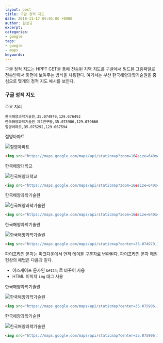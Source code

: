 ```yaml
---
layout: post
title: 구글 정적 지도
date: 2018-11-17 09:05:00 +0900
author: 원성규
excerpt: 
categories:
- google
tags:
- google
- maps
keywords:
---
```


구글 정적 지도는 HPPT GET을 통해 전송된 지역 지도를 구글에서 빌드된 그림파일로 전송받아서 화면에 보여주는 방식을 사용한다. 여기서는 부산 한국해양과학기술원을 중심으로 몇개의 정적 지도 예시를 보인다.

### 구글 정적 지도

주요 지리
```
한국해양과학기술원,35.074979,129.076492
한국해양과학기술원 제2연구동,35.075906,129.079660
절영아파트,35.075292,129.067594
```

절영아파트

![절영아파트](https://maps.google.com/maps/api/staticmap?zoom=16&size=640x400&key=AIzaSyCRJTyXL0g6x8KOfjPVXr0B6P1-pqc0a54&center=35.075292,129.067594)

```html
<img src="https://maps.google.com/maps/api/staticmap?zoom=16&size=640x400&key=AIzaSyCRJTyXL0g6x8KOfjPVXr0B6P1-pqc0a54&center=35.075292,129.067594">
```

한국해양대학교

![한국해양대학교](https://maps.google.com/maps/api/staticmap?zoom=16&size=640x400&key=AIzaSyCRJTyXL0g6x8KOfjPVXr0B6P1-pqc0a54&center=해양대)

```html
<img src="https://maps.google.com/maps/api/staticmap?zoom=16&size=640x400&key=AIzaSyCRJTyXL0g6x8KOfjPVXr0B6P1-pqc0a54&center=해양대">
```

한국해양과학기술원

![한국해양과학기술원](https://maps.google.com/maps/api/staticmap?zoom=16&size=640x400&key=AIzaSyCRJTyXL0g6x8KOfjPVXr0B6P1-pqc0a54&center=35.074979,129.076492)

```html
<img src="https://maps.google.com/maps/api/staticmap?zoom=16&size=640x400&key=AIzaSyCRJTyXL0g6x8KOfjPVXr0B6P1-pqc0a54&center=35.074979,129.076492">
```

한국해양과학기술원

![한국해양과학기술원](https://maps.google.com/maps/api/staticmap?center=35.074979,129.076492&key=AIzaSyCRJTyXL0g6x8KOfjPVXr0B6P1-pqc0a54&zoom=16&size=640x400&maptype=hybrid&markers=icon:http://lavag.org/public/style_extra/forum_imgs/LV.png&#124;35.077436,129.076580&#124;35.077546,129.078037)

```html
<img src="https://maps.google.com/maps/api/staticmap?center=35.074979,129.076492&key=AIzaSyCRJTyXL0g6x8KOfjPVXr0B6P1-pqc0a54&zoom=16&size=640x400&maptype=hybrid&markers=icon:http://lavag.org/public/style_extra/forum_imgs/LV.png&#124;35.077436,129.076580&#124;35.077546,129.078037">
```

파이프라인 문자는 마크다운에서 먼저 테이블 구분자로 변환된다. 파이프라인 문자 깨짐 현상의 해법은 다음과 같다.
- 이스케이프 문자인 `&#124;`로 바꾸어 사용
- HTML 이미지 `img` 태그 사용

한국해양과학기술원

![한국해양과학기술원](
https://maps.google.com/maps/api/staticmap?center=35.075906,129.079660&key=AIzaSyCRJTyXL0g6x8KOfjPVXr0B6P1-pqc0a54&zoom=17&size=640x400&maptype=satellite&path=weight:3|color:0xFF0000|35.074898,129.079857|35.074897,129.079856|35.074916,129.079850|35.074861,129.079915|35.074725,129.079854|35.074511,129.079745|35.074296,129.079306|35.074571,129.078892|35.075080,129.078542|35.075500,129.078247|35.075961,129.077930|35.076305,129.078384|35.076584,129.078941|35.076949,129.079700|35.077236,129.080331|35.077376,129.080772|35.076955,129.081266|35.076379,129.081650|35.075852,129.082009|35.075456,129.081792|35.075110,129.081043&markers=size:small|35.075110,129.081043)

```html
<img src="https://maps.google.com/maps/api/staticmap?center=35.075906,129.079660&key=AIzaSyCRJTyXL0g6x8KOfjPVXr0B6P1-pqc0a54&zoom=17&size=640x400&maptype=satellite&path=weight:3|color:0xFF0000|35.074898,129.079857|35.074897,129.079856|35.074916,129.079850|35.074861,129.079915|35.074725,129.079854|35.074511,129.079745|35.074296,129.079306|35.074571,129.078892|35.075080,129.078542|35.075500,129.078247|35.075961,129.077930|35.076305,129.078384|35.076584,129.078941|35.076949,129.079700|35.077236,129.080331|35.077376,129.080772|35.076955,129.081266|35.076379,129.081650|35.075852,129.082009|35.075456,129.081792|35.075110,129.081043&markers=size:small|35.075110,129.081043">
```

한국해양과학기술원 

![한국해양과학기술원](
https://maps.google.com/maps/api/staticmap?center=35.075906,129.079660&key=AIzaSyCRJTyXL0g6x8KOfjPVXr0B6P1-pqc0a54&zoom=17&size=640x400&maptype=satellite&path=weight:3|color:0xFF0000|35.074898,129.079857|35.074898,129.079857|35.074898,129.079857|35.074898,129.079857|35.074898,129.079857|35.074898,129.079856|35.074898,129.079856|35.074898,129.079856|35.074898,129.079856|35.074898,129.079856|35.074897,129.079856|35.074897,129.079856|35.074897,129.079856|35.074897,129.079856|35.074897,129.079856|35.074902,129.079863|35.074902,129.079863|35.074902,129.079863|35.074902,129.079863|35.074902,129.079863|35.074916,129.079850|35.074916,129.079850|35.074916,129.079850|35.074916,129.079850|35.074916,129.079850|35.074904,129.079891|35.074904,129.079891|35.074904,129.079891|35.074904,129.079891|35.074904,129.079891|35.074861,129.079915|35.074861,129.079915|35.074861,129.079915|35.074861,129.079915|35.074861,129.079915|35.074784,129.079932|35.074784,129.079932|35.074784,129.079932|35.074784,129.079932|35.074784,129.079932|35.074725,129.079854|35.074725,129.079854|35.074725,129.079854|35.074725,129.079854|35.074725,129.079854|35.074609,129.079835|35.074609,129.079835|35.074609,129.079835|35.074609,129.079835|35.074609,129.079835|35.074511,129.079745|35.074511,129.079745|35.074511,129.079745|35.074511,129.079745|35.074511,129.079745|35.074426,129.079519|35.074426,129.079519|35.074426,129.079519|35.074426,129.079519|35.074426,129.079519|35.074296,129.079306|35.074296,129.079306|35.074296,129.079306|35.074296,129.079306|35.074296,129.079306|35.074328,129.079059|35.074328,129.079059|35.074328,129.079059|35.074328,129.079059|35.074328,129.079059|35.074571,129.078892|35.074571,129.078892|35.074571,129.078892|35.074571,129.078892|35.074571,129.078892|35.074835,129.078711|35.074835,129.078711|35.074835,129.078711|35.074835,129.078711|35.074835,129.078711|35.075080,129.078542|35.075080,129.078542|35.075080,129.078542|35.075080,129.078542|35.075080,129.078542|35.075269,129.078398|35.075269,129.078398|35.075269,129.078398|35.075269,129.078398|35.075269,129.078398|35.075500,129.078247|35.075500,129.078247|35.075500,129.078247|35.075500,129.078247|35.075500,129.078247|35.075721,129.078109|35.075721,129.078109|35.075721,129.078109|35.075721,129.078109|35.075721,129.078109|35.075961,129.077930|35.075961,129.077930|35.075961,129.077930|35.075961,129.077930|35.075961,129.077930|35.076182,129.078060|35.076182,129.078060|35.076182,129.078060|35.076182,129.078060|35.076182,129.078060|35.076305,129.078384|35.076305,129.078384|35.076305,129.078384|35.076305,129.078384|35.076305,129.078384|35.076434,129.078656|35.076434,129.078656|35.076434,129.078656|35.076434,129.078656|35.076434,129.078656|35.076584,129.078941|35.076584,129.078941|35.076584,129.078941|35.076584,129.078941|35.076584,129.078941|35.076773,129.079320|35.076773,129.079320|35.076773,129.079320|35.076773,129.079320|35.076773,129.079320|35.076949,129.079700|35.076949,129.079700|35.076949,129.079700|35.076949,129.079700|35.076949,129.079700|35.077106,129.080045|35.077106,129.080045|35.077106,129.080045|35.077106,129.080045|35.077106,129.080045|35.077236,129.080331|35.077236,129.080331|35.077236,129.080331|35.077236,129.080331|35.077236,129.080331|35.077327,129.080540|35.077327,129.080540|35.077327,129.080540|35.077327,129.080540|35.077327,129.080540|35.077376,129.080772|35.077376,129.080772|35.077376,129.080772|35.077376,129.080772|35.077376,129.080772|35.077227,129.081078|35.077227,129.081078|35.077227,129.081078|35.077227,129.081078|35.077227,129.081078|35.076955,129.081266|35.076955,129.081266|35.076955,129.081266|35.076955,129.081266|35.076955,129.081266|35.076673,129.081450|35.076673,129.081450|35.076673,129.081450|35.076673,129.081450|35.076673,129.081450|35.076379,129.081650|35.076379,129.081650|35.076379,129.081650|35.076379,129.081650|35.076379,129.081650|35.076110,129.081836|35.076110,129.081836|35.076110,129.081836|35.076110,129.081836|35.076110,129.081836|35.075852,129.082009|35.075852,129.082009|35.075852,129.082009|35.075852,129.082009|35.075852,129.082009|35.075612,129.082054|35.075612,129.082054|35.075612,129.082054|35.075612,129.082054|35.075612,129.082054|35.075456,129.081792|35.075456,129.081792|35.075456,129.081792|35.075456,129.081792|35.075456,129.081792|35.075299,129.081450|35.075299,129.081450|35.075299,129.081450|35.075299,129.081450|35.075299,129.081450|35.075110,129.081043|35.075110,129.081043|35.075110,129.081043|35.075110,129.081043|35.075110,129.081043|35.074940,129.080645|35.074940,129.080645|35.074940,129.080645|35.074940,129.080645|35.074940,129.080645|35.074754,129.080244|35.074754,129.080244|35.074754,129.080244|35.074754,129.080244|35.074754,129.080244|35.074589,129.079867|35.074589,129.079867|35.074589,129.079867|35.074589,129.079867|35.074589,129.079867&markers=size:small|35.074589,129.079867)

```html
<img src="https://maps.google.com/maps/api/staticmap?center=35.075906,129.079660&key=AIzaSyCRJTyXL0g6x8KOfjPVXr0B6P1-pqc0a54&zoom=17&size=640x400&maptype=satellite&path=weight:3|color:0xFF0000|35.074898,129.079857|35.074898,129.079857|35.074898,129.079857|35.074898,129.079857|35.074898,129.079857|35.074898,129.079856|35.074898,129.079856|35.074898,129.079856|35.074898,129.079856|35.074898,129.079856|35.074897,129.079856|35.074897,129.079856|35.074897,129.079856|35.074897,129.079856|35.074897,129.079856|35.074902,129.079863|35.074902,129.079863|35.074902,129.079863|35.074902,129.079863|35.074902,129.079863|35.074916,129.079850|35.074916,129.079850|35.074916,129.079850|35.074916,129.079850|35.074916,129.079850|35.074904,129.079891|35.074904,129.079891|35.074904,129.079891|35.074904,129.079891|35.074904,129.079891|35.074861,129.079915|35.074861,129.079915|35.074861,129.079915|35.074861,129.079915|35.074861,129.079915|35.074784,129.079932|35.074784,129.079932|35.074784,129.079932|35.074784,129.079932|35.074784,129.079932|35.074725,129.079854|35.074725,129.079854|35.074725,129.079854|35.074725,129.079854|35.074725,129.079854|35.074609,129.079835|35.074609,129.079835|35.074609,129.079835|35.074609,129.079835|35.074609,129.079835|35.074511,129.079745|35.074511,129.079745|35.074511,129.079745|35.074511,129.079745|35.074511,129.079745|35.074426,129.079519|35.074426,129.079519|35.074426,129.079519|35.074426,129.079519|35.074426,129.079519|35.074296,129.079306|35.074296,129.079306|35.074296,129.079306|35.074296,129.079306|35.074296,129.079306|35.074328,129.079059|35.074328,129.079059|35.074328,129.079059|35.074328,129.079059|35.074328,129.079059|35.074571,129.078892|35.074571,129.078892|35.074571,129.078892|35.074571,129.078892|35.074571,129.078892|35.074835,129.078711|35.074835,129.078711|35.074835,129.078711|35.074835,129.078711|35.074835,129.078711|35.075080,129.078542|35.075080,129.078542|35.075080,129.078542|35.075080,129.078542|35.075080,129.078542|35.075269,129.078398|35.075269,129.078398|35.075269,129.078398|35.075269,129.078398|35.075269,129.078398|35.075500,129.078247|35.075500,129.078247|35.075500,129.078247|35.075500,129.078247|35.075500,129.078247|35.075721,129.078109|35.075721,129.078109|35.075721,129.078109|35.075721,129.078109|35.075721,129.078109|35.075961,129.077930|35.075961,129.077930|35.075961,129.077930|35.075961,129.077930|35.075961,129.077930|35.076182,129.078060|35.076182,129.078060|35.076182,129.078060|35.076182,129.078060|35.076182,129.078060|35.076305,129.078384|35.076305,129.078384|35.076305,129.078384|35.076305,129.078384|35.076305,129.078384|35.076434,129.078656|35.076434,129.078656|35.076434,129.078656|35.076434,129.078656|35.076434,129.078656|35.076584,129.078941|35.076584,129.078941|35.076584,129.078941|35.076584,129.078941|35.076584,129.078941|35.076773,129.079320|35.076773,129.079320|35.076773,129.079320|35.076773,129.079320|35.076773,129.079320|35.076949,129.079700|35.076949,129.079700|35.076949,129.079700|35.076949,129.079700|35.076949,129.079700|35.077106,129.080045|35.077106,129.080045|35.077106,129.080045|35.077106,129.080045|35.077106,129.080045|35.077236,129.080331|35.077236,129.080331|35.077236,129.080331|35.077236,129.080331|35.077236,129.080331|35.077327,129.080540|35.077327,129.080540|35.077327,129.080540|35.077327,129.080540|35.077327,129.080540|35.077376,129.080772|35.077376,129.080772|35.077376,129.080772|35.077376,129.080772|35.077376,129.080772|35.077227,129.081078|35.077227,129.081078|35.077227,129.081078|35.077227,129.081078|35.077227,129.081078|35.076955,129.081266|35.076955,129.081266|35.076955,129.081266|35.076955,129.081266|35.076955,129.081266|35.076673,129.081450|35.076673,129.081450|35.076673,129.081450|35.076673,129.081450|35.076673,129.081450|35.076379,129.081650|35.076379,129.081650|35.076379,129.081650|35.076379,129.081650|35.076379,129.081650|35.076110,129.081836|35.076110,129.081836|35.076110,129.081836|35.076110,129.081836|35.076110,129.081836|35.075852,129.082009|35.075852,129.082009|35.075852,129.082009|35.075852,129.082009|35.075852,129.082009|35.075612,129.082054|35.075612,129.082054|35.075612,129.082054|35.075612,129.082054|35.075612,129.082054|35.075456,129.081792|35.075456,129.081792|35.075456,129.081792|35.075456,129.081792|35.075456,129.081792|35.075299,129.081450|35.075299,129.081450|35.075299,129.081450|35.075299,129.081450|35.075299,129.081450|35.075110,129.081043|35.075110,129.081043|35.075110,129.081043|35.075110,129.081043|35.075110,129.081043|35.074940,129.080645|35.074940,129.080645|35.074940,129.080645|35.074940,129.080645|35.074940,129.080645|35.074754,129.080244|35.074754,129.080244|35.074754,129.080244|35.074754,129.080244|35.074754,129.080244|35.074589,129.079867|35.074589,129.079867|35.074589,129.079867|35.074589,129.079867|35.074589,129.079867&markers=size:small|35.074589,129.079867">
```


